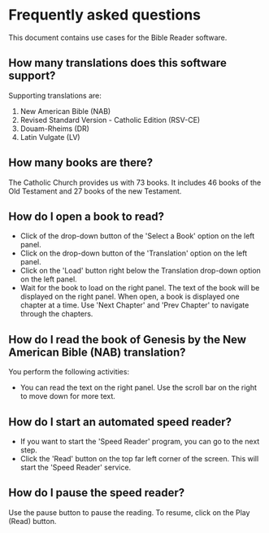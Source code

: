# Frequently asked questions
This document contains use cases for the Bible Reader software.

## How many translations does this software support?
Supporting translations are:

1. New American Bible (NAB)
2. Revised Standard Version - Catholic Edition (RSV-CE)
3. Douam-Rheims (DR)
4. Latin Vulgate (LV)

## How many books are there?
The Catholic Church provides us with 73 books. It includes 46 books of the Old Testament and 27 books of the new Testament.

## How do I open a book to read?
- Click of the drop-down button of the 'Select a Book' option on the left panel.
- Click on the drop-down button of the 'Translation' option on the left panel.
- Click on the 'Load' button right below the Translation drop-down option on the left panel.
- Wait for the book to load on the right panel. The text of the book will be displayed on the right panel.
When open, a book is displayed one chapter at a time. Use 'Next Chapter' and 'Prev Chapter' to navigate through the chapters.

## How do I read the book of Genesis by the New American Bible (NAB) translation?
You perform the following activities:

- You can read the text on the right panel. Use the scroll bar on the right to move down for more text.

## How do I start an automated speed reader?
- If you want to start the 'Speed Reader' program, you can go to the next step.
- Click the 'Read' button on the top far left corner of the screen. This will start the 'Speed Reader' service. 

## How do I pause the speed reader?
Use the pause button to pause the reading. To resume, click on the Play (Read) button.